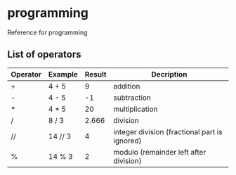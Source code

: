 # programming
Reference for programming

## List of operators 
Operator | Example | Result | Decription 
---------|---------|--------|-----------
 +       | 4 + 5   | 9      | addition 
 - | 4 - 5 | -1 | subtraction 
 * | 4 * 5 | 20 | multiplication
 / | 8 / 3 | 2.666 | division 
 // | 14 // 3 | 4 | integer division (fractional part is ignored)
 % | 14 % 3 | 2 | modulo (remainder left after division)
